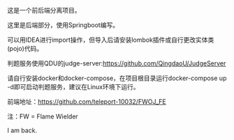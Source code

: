 这是一个前后端分离项目。

这里是后端部分，使用Springboot编写。

可以用IDEA进行import操作，但导入后请安装lombok插件或自行更改实体类(pojo)代码。

判题服务使用QDU的judge-server:https://github.com/QingdaoU/JudgeServer

请自行安装docker和docker-compose，在项目根目录运行docker-compose up -d即可启动判题服务，建议在Linux环境下运行。


前端地址：https://github.com/teleport-10032/FWOJ_FE


注：FW = Flame Wielder 


I am back.
